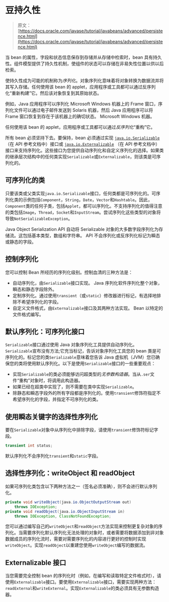 # 豆持久性

> 原文： [https://docs.oracle.com/javase/tutorial/javabeans/advanced/persistence.html](https://docs.oracle.com/javase/tutorial/javabeans/advanced/persistence.html)

当 bean 的属性，字段和状态信息保存到存储并从存储中检索时，bean 具有持久性。组件模型提供了持久性机制，使组件的状态可以存储在非易失性位置以供以后检索。

使持久性成为可能的机制称为*序列化*。对象序列化意味着将对象转换为数据流并将其写入存储。任何使用该 bean 的 applet，应用程序或工具都可以通过反序列化“重新构建”它。然后该对象恢复到其原始状态。

例如，Java 应用程序可以序列化 Microsoft Windows 机器上的 Frame 窗口，序列化文件可以通过电子邮件发送到 Solaris 机器，然后 Java 应用程序可以将 Frame 窗口恢复到存在于该机器上的确切状态。 Microsoft Windows 机器。

任何使用该 bean 的 applet，应用程序或工具都可以通过*反序列化*“重构”它。

所有 bean 必须坚持下去。要保持，bean 必须通过实现 [`java.io.Serializable`](https://docs.oracle.com/javase/8/docs/api/java/io/Serializable.html) （在 API 参考文档中）接口或 [`java.io.Externalizable`](https://docs.oracle.com/javase/8/docs/api/java/io/Externalizable.html) （在 API 参考文档中）接口来支持序列化。这些接口为您提供自动序列化和自定义序列化的选择。如果类的继承层次结构中的任何类实现`Serializable`或`Externalizable`，则该类是可序列化的。

## 可序列化的类

只要该类或父类实现`java.io.Serializable`接口，任何类都是可序列化的。可序列化类的示例包括`Component`，`String`，`Date`，`Vector`和`Hashtable`。因此，`Component`类的任何子类，包括`Applet`，都可以序列化。不支持序列化的值得注意的类包括`Image`，`Thread`，`Socket`和`InputStream`。尝试序列化这些类型的对象将导致`NotSerializableException`。

Java Object Serialization API 自动将 Serializable 对象的大多数字段序列化为存储流。这包括基本类型，数组和字符串。 API 不会序列化或反序列化标记为瞬态或静态的字段。

## 控制序列化

您可以控制 Bean 所经历的序列化级别。控制血清的三种方法是：

*   自动序列化，由`Serializable`接口实现。 Java 序列化软件序列化整个对象，瞬态和静态字段除外。
*   定制序列化。通过使用`transient`（或`static`）修改器进行标记，有选择地排除不希望序列化的字段。
*   自定义文件格式，由`Externalizable`接口及其两种方法实现。 Bean 以特定的文件格式编写。

## 默认序列化：可序列化接口

`Serializable`接口通过使用 Java 对象序列化工具提供自动序列化。 `Serializable`宣布没有方法;它充当标记，告诉对象序列化工具您的 bean 类是可序列化的。标记您的类`Serializable`意味着您告诉 Java 虚拟机（JVM）您已确保您的类将使用默认序列化。以下是使用`Serializable`接口的一些重要观点：

*   实现`Serializable`的类必须能够访问超类型的*无参数构造器*。当从`.ser`文件“重构”对象时，将调用此构造器。
*   如果已经在超类中实现了，则不需要在类中实现`Serializable`。
*   除静态和瞬态字段外的所有字段都是序列化的。使用`transient`修饰符指定不希望序列化的字段，并指定不可序列化的类。

## 使用瞬态关键字的选择性序列化

要在`Serializable`对象中从序列化中排除字段，请使用`transient`修饰符标记字段。

```java
transient int status;

```

默认序列化不会序列化`transient`和`static`字段。

## 选择性序列化：writeObject 和 readObject

如果可序列化类包含以下两种方法之一（签名必须准确），则不会进行默认序列化。

```java
private void writeObject(java.io.ObjectOutputStream out)
    throws IOException;
private void readObject(java.io.ObjectInputStream in)
    throws IOException, ClassNotFoundException;

```

您可以通过编写自己的`writeObject`和`readObject`方法实现来控制更复杂对象的序列化。当需要序列化默认序列化无法处理的对象时，或者需要将数据添加到非对象数据成员的序列化流时，需要对需要序列化的内容进行更好的控制时实现`writeObject`。实现`readObject`以重建您使用`writeObject`编写的数据流。

## Externalizable 接口

当您需要完全控制 bean 的序列化时（例如，在编写和读取特定文件格式时），请使用`Externalizable`接口。要使用`Externalizable`接口，需要实现两种方法：`readExternal`和`writeExternal`。实现`Externalizable`的类必须具有无参数构造器。